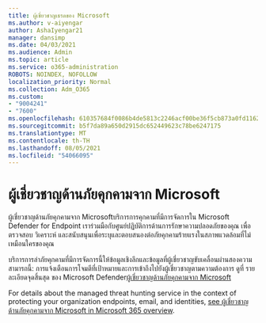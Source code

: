 ```yaml
---
title: ผู้เชี่ยวชาญเธรดของ Microsoft
ms.author: v-aiyengar
author: AshaIyengar21
manager: dansimp
ms.date: 04/03/2021
ms.audience: Admin
ms.topic: article
ms.service: o365-administration
ROBOTS: NOINDEX, NOFOLLOW
localization_priority: Normal
ms.collection: Adm_O365
ms.custom:
- "9004241"
- "7600"
ms.openlocfilehash: 610357684f0086b4de5813c2246acf00be36f5cb873a0fd1162b00fd0e57eb42
ms.sourcegitcommit: b5f7da89a650d2915dc652449623c78be6247175
ms.translationtype: MT
ms.contentlocale: th-TH
ms.lasthandoff: 08/05/2021
ms.locfileid: "54066095"
---
```

# <a name="microsoft-threat-experts"></a>ผู้เชี่ยวชาญด้านภัยคุกคามจาก Microsoft

ผู้เชี่ยวชาญด้านภัยคุกคามจาก Microsoftบริการการคุกคามที่มีการจัดการใน Microsoft Defender for Endpoint  เราร่วมมือกับศูนย์ปฏิบัติการด้านการรักษาความปลอดภัยของคุณ เพื่อตรวจสอบ วิเคราะห์ และสนับสนุนเพื่อระบุและตอบสนองต่อภัยคุกคามร้ายแรงในสภาพแวดล้อมที่ไม่เหมือนใครของคุณ

บริการการล่าภัยคุกคามที่มีการจัดการนี้ให้ข้อมูลเชิงลึกและข้อมูลที่ผู้เชี่ยวชาญขับเคลื่อนผ่านสองความสามารถนี้: การแจ้งเตือนการโจมตีที่เป้าหมายและการเข้าถึงไปยังผู้เชี่ยวชาญตามความต้องการ ดูที่ รายละเอียดจุดสิ้นสุด ของ Microsoft Defender[ผู้เชี่ยวชาญด้านภัยคุกคามจาก Microsoft]( https://docs.microsoft.com/microsoft-365/security/defender-endpoint/microsoft-threat-experts)

For details about the managed threat hunting service in the context of protecting your organization endpoints, email, and identities, [see ผู้เชี่ยวชาญด้านภัยคุกคามจาก Microsoft in Microsoft 365 overview](https://docs.microsoft.com/microsoft-365/security/mtp/microsoft-threat-experts?view=o365-worldwide).